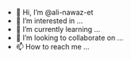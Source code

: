- 👋 Hi, I’m @ali-nawaz-et
- 👀 I’m interested in ...
- 🌱 I’m currently learning ...
- 💞️ I’m looking to collaborate on ...
- 📫 How to reach me ...

<!---
ali-nawaz-et/ali-nawaz-et is a ✨ special ✨ repository because its `README.md` (this file) appears on your GitHub profile.
You can click the Preview link to take a look at your changes.
--->
